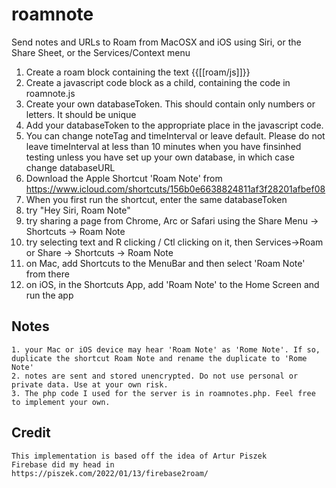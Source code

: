 # roamnote
Send notes and URLs to Roam from MacOSX and iOS using Siri, or the Share Sheet, or the Services/Context menu

1. Create a roam block containing the text {{[[roam/js]]}}
2. Create a javascript code block as a child, containing the code in roamnote.js
3. Create your own databaseToken. This should contain only numbers or letters. It should be unique
4. Add your databaseToken to the appropriate place in the javascript code.
5. You can change noteTag and timeInterval or leave default. Please do not leave timeInterval at less than 10 minutes when you have finsinhed testing unless you have set up your own database, in which case change databaseURL
6. Download the Apple Shortcut 'Roam Note' from https://www.icloud.com/shortcuts/156b0e6638824811af3f28201afbef08
7. When you first run the shortcut, enter the same databaseToken
8. try "Hey Siri, Roam Note"
9. try sharing a page from Chrome, Arc or Safari using the Share Menu -> Shortcuts -> Roam Note
10. try selecting text and R clicking / Ctl clicking on it, then Services->Roam or Share -> Shortcuts -> Roam Note
11. on Mac, add Shortcuts to the MenuBar and then select 'Roam Note' from there
12. on iOS, in the Shortcuts App, add  'Roam Note' to the Home Screen and run the app


## Notes
    1. your Mac or iOS device may hear 'Roam Note' as 'Rome Note'. If so, duplicate the shortcut Roam Note and rename the duplicate to 'Rome Note'
    2. notes are sent and stored unencrypted. Do not use personal or private data. Use at your own risk.
    3. The php code I used for the server is in roamnotes.php. Feel free to implement your own.

## Credit
    This implementation is based off the idea of Artur Piszek
    Firebase did my head in
    https://piszek.com/2022/01/13/firebase2roam/ 
